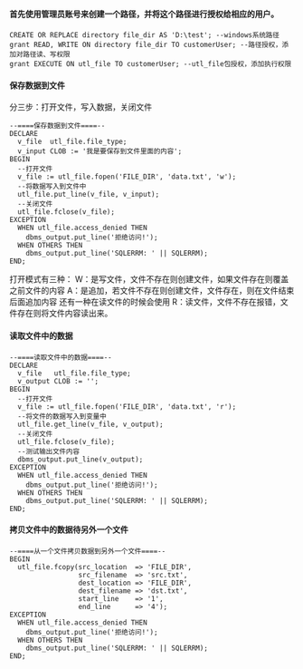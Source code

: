 #### 首先使用管理员账号来创建一个路径，并将这个路径进行授权给相应的用户。

```
CREATE OR REPLACE directory file_dir AS 'D:\test'; --windows系统路径
grant READ, WRITE ON directory file_dir TO customerUser; --路径授权，添加对路径读、写权限
grant EXECUTE ON utl_file TO customerUser; --utl_file包授权，添加执行权限
```

#### 保存数据到文件 
分三步：打开文件，写入数据，关闭文件

```
--====保存数据到文件====--
DECLARE
  v_file  utl_file.file_type;
  v_input CLOB := '我是要保存到文件里面的内容';
BEGIN
  --打开文件
  v_file := utl_file.fopen('FILE_DIR', 'data.txt', 'w');
  --将数据写入到文件中
  utl_file.put_line(v_file, v_input);
  --关闭文件
  utl_file.fclose(v_file);
EXCEPTION
  WHEN utl_file.access_denied THEN
    dbms_output.put_line('拒绝访问!');
  WHEN OTHERS THEN
    dbms_output.put_line('SQLERRM: ' || SQLERRM);
END;
```
打开模式有三种：
W：是写文件，文件不存在则创建文件，如果文件存在则覆盖之前文件的内容 
A：是追加，若文件不存在则创建文件，文件存在，则在文件结束后面追加内容 
还有一种在读文件的时候会使用 
R：读文件，文件不存在报错，文件存在则将文件内容读出来。

#### 读取文件中的数据 

```
--====读取文件中的数据====--
DECLARE
  v_file   utl_file.file_type;
  v_output CLOB := '';
BEGIN
  --打开文件
  v_file := utl_file.fopen('FILE_DIR', 'data.txt', 'r');
  --将文件的数据写入到变量中
  utl_file.get_line(v_file, v_output);
  --关闭文件
  utl_file.fclose(v_file);
  --测试输出文件内容
  dbms_output.put_line(v_output);
EXCEPTION
  WHEN utl_file.access_denied THEN
    dbms_output.put_line('拒绝访问!');
  WHEN OTHERS THEN
    dbms_output.put_line('SQLERRM: ' || SQLERRM);
END;
```

#### 拷贝文件中的数据待另外一个文件 
```
--====从一个文件拷贝数据到另外一个文件====--
BEGIN
  utl_file.fcopy(src_location  => 'FILE_DIR',
                 src_filename  => 'src.txt',
                 dest_location => 'FILE_DIR',
                 dest_filename => 'dst.txt',
                 start_line    => '1',
                 end_line      => '4');
EXCEPTION
  WHEN utl_file.access_denied THEN
    dbms_output.put_line('拒绝访问!');
  WHEN OTHERS THEN
    dbms_output.put_line('SQLERRM: ' || SQLERRM);
END;
```

